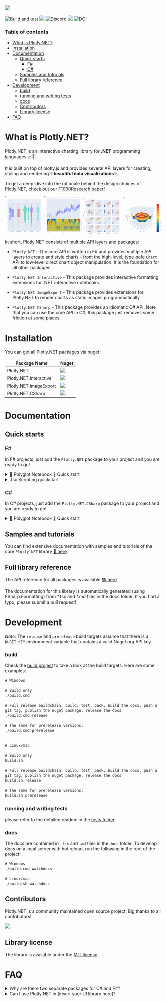 
![](docs/img/logo_title.svg)

[![Build and test](https://github.com/plotly/Plotly.NET/actions/workflows/build-and-test.yml/badge.svg)](https://github.com/plotly/Plotly.NET/actions/workflows/build-and-test.yml)
[![](https://img.shields.io/nuget/vpre/Plotly.NET)](https://www.nuget.org/packages/Plotly.NET/)
[![Discord](https://img.shields.io/discord/836161044501889064?color=purple&label=Join%20our%20Discord%21&logo=discord&logoColor=white)](https://discord.gg/k3kUtFY8DB)
![](https://img.shields.io/badge/supported%20plotly.js%20version-2.18.1-blue)
[![DOI](https://img.shields.io/badge/DOI-10.12688%2Ff1000research.123971.1-brightgreen)](https://doi.org/10.12688/f1000research.123971.1)

### Table of contents 

- [What is Plotly.NET?](#what-is-plotlynet)
- [Installation](#installation)
- [Documentation](#documentation)
  - [Quick starts](#quick-starts)
    - [F#](#f)
    - [C#](#c)
  - [Samples and tutorials](#samples-and-tutorials)
  - [Full library reference](#full-library-reference)
- [Development](#development)
    - [build](#build)
    - [running and writing tests](#running-and-writing-tests)
    - [docs](#docs)
  - [Contributors](#contributors)
  - [Library license](#library-license)
- [FAQ](#faq)

# What is Plotly.NET?

Plotly.NET is an Interactive charting library for **.NET** programming languages 📈🚀. 

It is built on top of plotly.js and provides several API layers for creating, styling and rendering ✨**beautiful data visualizations**✨.

To get a deep-dive into the rationale behind the design choices of Plotly.NET, check out our [F1000Research paper](https://doi.org/10.12688/f1000research.123971.1)!

![](docs/img/showcase.gif)

In short, Plotly.NET consists of multiple API layers and packages: 

- `Plotly.NET` - The core API is written in F# and provides multiple API layers to create and style charts - from the high-level, type-safe `Chart` API to low-level direct chart object manipulation. It is the foundation for all other packages.

- `Plotly.NET.Interactive` - This package provides interactive formatting extensions for .NET interactive notebooks.

- `Plotly.NET.ImageExport` - This package provides extensions for Plotly.NET to render charts as static images programmatically.

- `Plotly.NET.CSharp` - This package provides an idiomatic C# API. Note that you can use the core API in C#, this package just removes some friction at some places.
# Installation

You can get all Plotly.NET packages via nuget:

| Package Name| Nuget |
|---|---|
| Plotly.NET | [![](https://img.shields.io/nuget/vpre/Plotly.NET)](https://www.nuget.org/packages/Plotly.NET/) |
| Plotly.NET.Interactive | [![](https://img.shields.io/nuget/vpre/Plotly.NET.Interactive)](https://www.nuget.org/packages/Plotly.NET.Interactive/) |
| Plotly.NET.ImageExport | [![](https://img.shields.io/nuget/vpre/Plotly.NET.ImageExport)](https://www.nuget.org/packages/Plotly.NET.ImageExport/) |
| Plotly.NET.CSharp | [![](https://img.shields.io/nuget/vpre/Plotly.NET.CSharp)](https://www.nuget.org/packages/Plotly.NET.CSharp/) |

# Documentation

## Quick starts

### F#

In F# projects, just add the `Plotly.NET` package to your project and you are ready to go!

<details>
<summary> 📖 Polyglot Notebook 📖 Quick start</summary>

<br>

To enable Plotly.NET in a polyglot notebook, reference the `Plotly.NET.Interactive` package:

```fsharp
#r "nuget: Plotly.NET.Interactive"
```

To display a chart, just end a F# cell with it:

```fsharp
open Plotly.NET

Chart.Point(
    x = [0 .. 10],
    y = [0 .. 10]
)
|> Chart.withTitle "Hello World!"
```
![notebook quichstart in F#](docs/img/notebook_quickstart_fsharp.png)


</details>

<details>
<summary> .fsx Scripting quickstart</summary>

To enable Plotly.NET in a .fsx script, reference the `Plotly.NET` package:

```fsharp
#r "nuget: Plotly.NET"
```

To display a chart in your browser, use the `Chart.show` function:

```fsharp
open Plotly.NET

Chart.Point(
    x = [0 .. 10],
    y = [0 .. 10]
)
|> Chart.withTitle "Hello World!"
|> Chart.show
```

</details>

### C#

In C# projects, just add the `Plotly.NET.CSharp` package to your project and you are ready to go!

<details>
<summary> 📖 Polyglot Notebook 📖 Quick start</summary>

<br>

To enable Plotly.NET in a polyglot notebook for C#, reference the `Plotly.NET.Interactive` and `Plotly.NET.CSharp` packages:

```csharp
#r "nuget: Plotly.NET.Interactive"
#r "nuget: Plotly.NET.CSharp"
```

To display a chart, just end a C# cell with it:

```csharp
using Plotly.NET.CSharp;

Chart.Point<int, int, string>(
    x: Enumerable.Range(0,11),
    y: Enumerable.Range(0,11)
)
```
![notebook quichstart in C#](docs/img/notebook_quickstart_csharp.png)
</details>

## Samples and tutorials

You can find extensive documentation with samples and tutorials of the core `Plotly.NET` library [📖 here](http://plotly.github.io/Plotly.NET/).

## Full library reference

The API reference for all packages is available [📚 here](http://plotly.github.io/Plotly.NET/reference/index.html)

The documentation for this library is automatically generated (using FSharp.Formatting) from *.fsx and *.md files in the docs folder. If you find a typo, please submit a pull request!

# Development

_Note:_ The `release` and `prerelease` build targets assume that there is a `NUGET_KEY` environment variable that contains a valid Nuget.org API key.

### build

Check the [build project](https://github.com/plotly/Plotly.NET/blob/dev/build) to take a look at the  build targets. Here are some examples:

```shell
# Windows

# Build only
./build.cmd

# Full release buildchain: build, test, pack, build the docs, push a git tag, publish the nuget package, release the docs
./build.cmd release

# The same for prerelease versions:
./build.cmd prerelease


# Linux/mac

# Build only
build.sh

# Full release buildchain: build, test, pack, build the docs, push a git tag, publísh the nuget package, release the docs
build.sh release

# The same for prerelease versions:
build.sh prerelease

```

### running and writing tests

please refer to the detailed readme in the [tests folder](./tests/README.md)

### docs

The docs are contained in `.fsx` and `.md` files in the `docs` folder. To develop docs on a local server with hot reload, run the following in the root of the project:

```shell
# Windows
./build.cmd watchdocs

# Linux/mac
./build.sh watchdocs
```

## Contributors 

Plotly.NET is a community maintained open source project. Big thanks to all contributors!

<a href="https://github.com/plotly/Plotly.NET/graphs/contributors">
  <img src="https://contrib.rocks/image?repo=plotly/Plotly.NET" />
</a>

## Library license

The library is available under the [MIT license](https://github.com/plotly/Plotly.NET/blob/dev/LICENSE).

# FAQ

<details>
<summary>Why are there two separate packages for C# and F#?</summary>

<br>

These packages are not separate, Plotly.NET.CSharp is built **on top** of Plotly.NET.

`Plotly.NET` (written in F#) is the main project. It is designed with interoperability in mind, and it is possible to use it from C#.

Over the years, some friction between F# and C# have surfaced that cannot be overcome in the F# codebase. For more info, take a look at this issue where we discuss the topic: https://github.com/plotly/Plotly.NET/issues/285

The `Plotly.NET.CSharp` package (written in C#, using the F# API internally) is a thin wrapper around the core API. It is not necessary to use it, but it can make the API more idiomatic and ergonomic for C# users.
</details>

<details>
<summary>Can I use Plotly.NET in [insert your UI library here]?</summary>

<br>

It depends. Plotly.NET creates JSON for consumption by the plotly.js library. The actual rendering is done by plotly.js, in an environment where javascript can be run. 

This means that your UI libs needs some way of displaying html and executing javascript to be compatible with Plotly.NET. That is true for most UI libs though, [here for example is a POC for Blazor](). 

For Windows Forms and WPF you could use a WebView control to display the charts.

You could also use Plotly.NET.ImageExport in your backend to create static images of your charts and serve those in your UI.
</details>